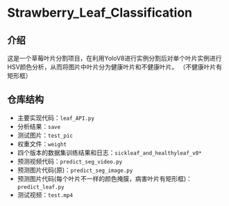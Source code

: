 # Strawberry_Leaf_Classification

## 介绍

这是一个草莓叶片分割项目，在利用YoloV8进行实例分割后对单个叶片实例进行HSV颜色分析，从而将图片中叶片分为健康叶片和不健康叶片。
（不健康叶片有矩形框）

## 仓库结构

- 主要实现代码：`leaf_API.py`
- 分析结果：`save`
- 测试图片：`test_pic`
- 权重文件：`weight`
- 四个版本的数据集训练结果和日志：`sickleaf_and_healthyleaf_v0*`
- 预测视频代码：`predict_seg_video.py`
- 预测图片代码(原)：`predict_seg_image.py`
- 预测图片代码(每个叶片不一样的颜色掩膜，病害叶片有矩形框)：`predict_leaf.py`
- 测试视频：`test.mp4`

